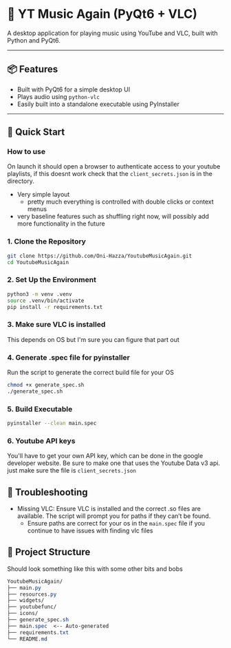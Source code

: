# 🎵 YT Music Again (PyQt6 + VLC)

A desktop application for playing music using YouTube and VLC, built with Python and PyQt6.

---

## 📦 Features

- Built with PyQt6 for a simple desktop UI
- Plays audio using `python-vlc`
- Easily built into a standalone executable using PyInstaller

---

## 🚀 Quick Start

### How to use
On launch it should open a browser to authenticate access to your youtube playlists, if this doesnt work check that the `client_secrets.json` is in the directory.
- Very simple layout
    - pretty much everything is controlled with double clicks or context menus
- very baseline features such as shuffling right now, will possibly add more functionality in the future

### 1. Clone the Repository

```bash
git clone https://github.com/Oni-Hazza/YoutubeMusicAgain.git
cd YoutubeMusicAgain
```
### 2. Set Up the Environment
```bash
python3 -m venv .venv
source .venv/bin/activate
pip install -r requirements.txt
```

### 3. Make sure VLC is installed
This depends on OS but I'm sure you can figure that part out

### 4. Generate .spec file for pyinstaller
Run the script to generate the correct build file for your OS
```bash
chmod +x generate_spec.sh
./generate_spec.sh
```

### 5. Build Executable
```bash
pyinstaller --clean main.spec
```

### 6. Youtube API keys
You'll have to get your own API key, which can be done in the google developer website. Be sure to make one that uses the Youtube Data v3 api. just make sure the file is `client_secrets.json`

## 🐞 Troubleshooting
- Missing VLC: Ensure VLC is installed and the correct .so files are available. The script will prompt you for paths if they can’t be found.
    - Ensure paths are correct for your os in the `main.spec` file if you continue to have issues with finding vlc files

## 📁 Project Structure
Should look something like this with some other bits and bobs
```css
YoutubeMusicAgain/
├── main.py
├── resources.py
├── widgets/
├── youtubefunc/
├── icons/
├── generate_spec.sh
├── main.spec  <-- Auto-generated
├── requirements.txt
└── README.md
```